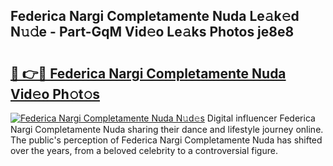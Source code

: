## Federica Nargi Completamente Nuda Le𝚊k𝚎d N𝚞𝚍e - Part-GqM Vid𝚎o Le𝚊ks Photos je8e8

# <h2><a href="http://fbcbi7u.evod.top/?m=Federica+Nargi+Completamente+Nuda">🔗 👉🔴 Federica Nargi Completamente Nuda Vid𝚎o Ph𝚘t𝚘s</a></h2>

[![Federica Nargi Completamente Nuda N𝚞d𝚎s](https://i.imgur.com/8V9OHl7.gif)](http://fbcbi7u.evod.top/?m=Federica+Nargi+Completamente+Nuda)
Digital influencer Federica Nargi Completamente Nuda sharing their dance and lifestyle journey online. The public's perception of Federica Nargi Completamente Nuda has shifted over the years, from a beloved celebrity to a controversial figure. 
